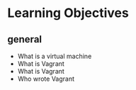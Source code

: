 # Learning Objectives

## general

* What is a virtual machine
* What is Vagrant
* What is Vagrant
* Who wrote Vagrant
